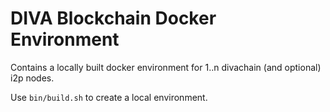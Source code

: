 # DIVA Blockchain Docker Environment

Contains a locally built docker environment for 1..n divachain (and optional) i2p nodes.

Use `bin/build.sh` to create a local environment.  